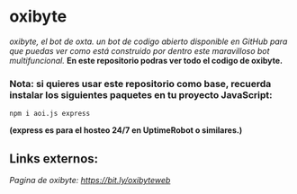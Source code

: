 # oxibyte
_oxibyte, el bot de oxta. un bot de codigo abierto disponible en GitHub para que puedas ver como está construido por dentro este maravilloso bot multifuncional._
**En este repositorio podras ver todo el codigo de oxibyte.**
### Nota: si quieres usar este repositorio como base, recuerda instalar los siguientes paquetes en tu proyecto JavaScript:
```
npm i aoi.js express
```
**(express es para el hosteo 24/7 en UptimeRobot o similares.)**
## Links externos:
_Pagina de oxibyte: https://bit.ly/oxibyteweb_
